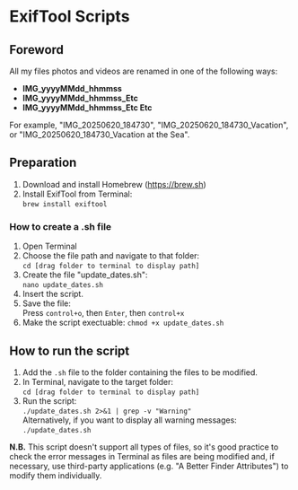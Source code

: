 # ExifTool Scripts
## Foreword
All my files photos and videos are renamed in one of the following ways:
- **IMG_yyyyMMdd_hhmmss**
- **IMG_yyyyMMdd_hhmmss_Etc**
- **IMG_yyyyMMdd_hhmmss_Etc Etc**

For example, "IMG_20250620_184730", "IMG_20250620_184730_Vacation", or "IMG_20250620_184730_Vacation at the Sea".

## Preparation
1. Download and install Homebrew (https://brew.sh)
2. Install ExifTool from Terminal:  
  `brew install exiftool`

### How to create a .sh file
1. Open Terminal
2. Choose the file path and navigate to that folder:  
    `cd [drag folder to terminal to display path]`
3. Create the file "update_dates.sh":  
    `nano update_dates.sh`
4. Insert the script.
5. Save the file:  
    Press `control+o`, then `Enter`, then `control+x`
7. Make the script exectuable:
    `chmod +x update_dates.sh`

## How to run the script
1. Add the `.sh` file to the folder containing the files to be modified.
2. In Terminal, navigate to the target folder:  
    `cd [drag folder to terminal to display path]`  
4. Run the script:  
    `./update_dates.sh 2>&1 | grep -v "Warning"`  
Alternatively, if you want to display all warning messages:  
    `./update_dates.sh`
   
**N.B.** This script doesn't support all types of files, so it's good practice to check the error messages in Terminal as files are being modified and, if necessary, use third-party applications (e.g. "A Better Finder Attributes") to modify them individually.

## 
